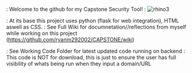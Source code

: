 : Welcome to the github for my Capstone Security Tool!
: ![rhino3](https://github.com/ryanm292002/CAPSTONE/assets/71150667/fc906c86-baa4-48b9-8acd-426f9d5a0cb4)

: At its base this project uses python (flask for web integration), HTML aswell as CSS.
: See Full Wiki for documnetation//reflections from myself while working on this project (https://github.com/ryanm292002/CAPSTONE/wiki)

: See Working Code Folder for latest updated code running on backend
: This code is NOT for download, this is just to ensure the user has full visibility of whats being run when they input a domain/URL
